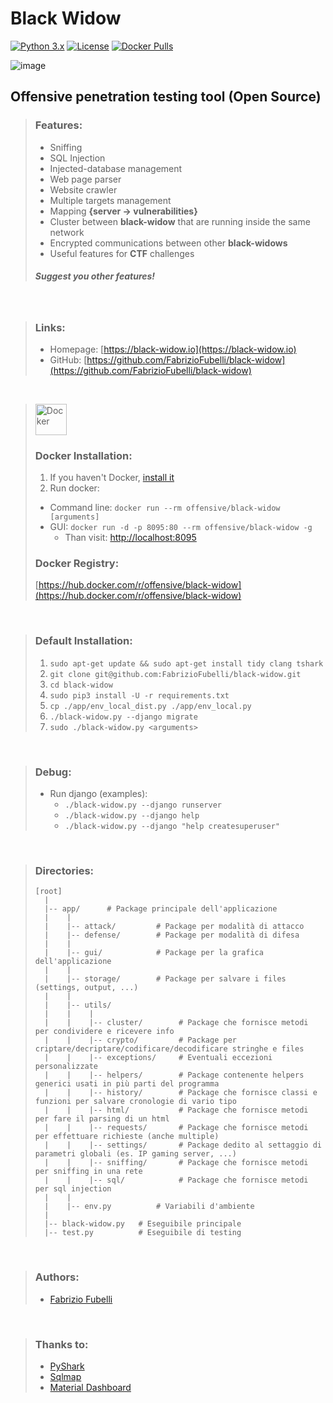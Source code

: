 # Black Widow

[![Python 3.x](https://img.shields.io/badge/python-3.x-yellow.svg)](https://www.python.org/) 
[![License](https://img.shields.io/badge/license-GPLv3-red.svg)](https://raw.githubusercontent.com/FabrizioFubelli/black-widow/master/LICENSE)
[![Docker Pulls](https://img.shields.io/docker/pulls/offensive/black-widow.svg)](https://hub.docker.com/r/offensive/black-widow)
<!--
[![Image Size](https://img.shields.io/microbadger/image-size/offensive/black-widow.svg)](https://hub.docker.com/r/offensive/black-widow)
-->

![image](https://raw.githubusercontent.com/FabrizioFubelli/black-widow/master/resources/black-widow-img.png)


## Offensive penetration testing tool (Open Source)


> ### Features:
>  - Sniffing
>  - SQL Injection
>  - Injected-database management
>  - Web page parser
>  - Website crawler
>  - Multiple targets management
>  - Mapping **{server -> vulnerabilities}**
>  - Cluster between **black-widow** that are running inside the same network
>  - Encrypted communications between other **black-widows**
>  - Useful features for **CTF** challenges
> 
> ##### Suggest you other features!

<br/>

> ### Links:
> - Homepage: [https://black-widow.io](https://black-widow.io)
> - GitHub: [https://github.com/FabrizioFubelli/black-widow](https://github.com/FabrizioFubelli/black-widow)

<br/>

> <img src="https://docs.docker.com/favicons/docs@2x.ico" height="50px" title="Docker"/>
> 
> ### Docker Installation:
> 1. If you haven't Docker, [install it](https://docs.docker.com/install/linux/docker-ce/ubuntu)
> 2. Run docker:
>   - Command line: `docker run --rm offensive/black-widow [arguments]`
>   - GUI: `docker run -d -p 8095:80 --rm offensive/black-widow -g`
>       - Than visit: [http://localhost:8095](http://localhost:8095/)
>
> ### Docker Registry:
> [https://hub.docker.com/r/offensive/black-widow](https://hub.docker.com/r/offensive/black-widow)

<br/>

> ### Default Installation:
> 1. `sudo apt-get update && sudo apt-get install tidy clang tshark`
> 2. `git clone git@github.com:FabrizioFubelli/black-widow.git`
> 3. `cd black-widow`
> 4. `sudo pip3 install -U -r requirements.txt`
> 5. `cp ./app/env_local_dist.py ./app/env_local.py`
> 6. `./black-widow.py --django migrate`
> 7. `sudo ./black-widow.py <arguments>`

<br/>

> ### Debug:
> - Run django (examples):
>   - `./black-widow.py --django runserver`
>   - `./black-widow.py --django help`
>   - `./black-widow.py --django "help createsuperuser"`

<br/>

> ### Directories:
> ```
> [root]
>   |
>   |-- app/      # Package principale dell'applicazione
>   |    |
>   |    |-- attack/         # Package per modalità di attacco
>   |    |-- defense/        # Package per modalità di difesa
>   |    |
>   |    |-- gui/            # Package per la grafica dell'applicazione
>   |    |
>   |    |-- storage/        # Package per salvare i files (settings, output, ...)
>   |    |
>   |    |-- utils/
>   |    |    |
>   |    |    |-- cluster/        # Package che fornisce metodi per condividere e ricevere info
>   |    |    |-- crypto/         # Package per criptare/decriptare/codificare/decodificare stringhe e files
>   |    |    |-- exceptions/     # Eventuali eccezioni personalizzate
>   |    |    |-- helpers/        # Package contenente helpers generici usati in più parti del programma
>   |    |    |-- history/        # Package che fornisce classi e funzioni per salvare cronologie di vario tipo
>   |    |    |-- html/           # Package che fornisce metodi per fare il parsing di un html
>   |    |    |-- requests/       # Package che fornisce metodi per effettuare richieste (anche multiple)
>   |    |    |-- settings/       # Package dedito al settaggio di parametri globali (es. IP gaming server, ...)
>   |    |    |-- sniffing/       # Package che fornisce metodi per sniffing in una rete
>   |    |    |-- sql/            # Package che fornisce metodi per sql injection
>   |    |
>   |    |-- env.py          # Variabili d'ambiente
>   |
>   |-- black-widow.py   # Eseguibile principale
>   |-- test.py          # Eseguibile di testing
> ```

<br/>

> ### Authors:
>  -  [Fabrizio Fubelli](https://fabrizio.fubelli.org)

<br/>

> ### Thanks to:
>  - [PyShark](https://github.com/KimiNewt/pyshark)
>  - [Sqlmap](https://github.com/sqlmapproject/sqlmap)
>  - [Material Dashboard](https://github.com/creativetimofficial/material-dashboard)
